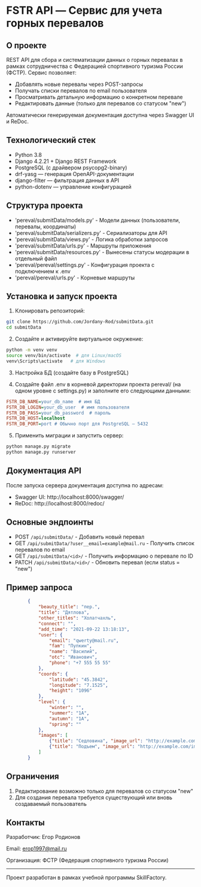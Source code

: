 # FSTR API — Сервис для учета горных перевалов

## О проекте

REST API для сбора и систематизации данных о горных перевалах в рамках сотрудничества
с Федерацией спортивного туризма России (ФСТР). Сервис позволяет:

- Добавлять новые перевалы через POST-запросы
- Получать списки перевалов по email пользователя
- Просматривать детальную информацию о конкретном перевале
- Редактировать данные (только для перевалов со статусом "new")

Автоматически генерируемая документация доступна через Swagger UI и ReDoc.

## Технологический стек

- Python 3.8
- Django 4.2.21 + Django REST Framework
- PostgreSQL (с драйвером psycopg2-binary)
- drf-yasg — генерация OpenAPI-документации
- django-filter — фильтрация данных в API
- python-dotenv — управление конфигурацией

## Структура проекта

- 'pereval/submitData/models.py' - Модели данных (пользователи, перевалы, координаты)
- 'pereval/submitData/serializers.py' - Сериализаторы для API
- 'pereval/submitData/views.py' - Логика обработки запросов
- 'pereval/submitData/urls.py' - Маршруты приложения
- 'pereval/submitData/resources.py' - Вынесены статусы модерации в отдельный файл
- 'pereval/pereval/settings.py' - Конфигурация проекта c подключением к .env
- 'pereval/pereval/urls.py' - Корневые маршруты

## Установка и запуск проекта

1. Клонировать репозиторий:
```bash
git clone https://github.com/Jordany-Rod/submitData.git
cd submitData
```
2. Создайте и активируйте виртуальное окружение:
```bash
python -m venv venv
source venv/bin/activate  # для Linux/macOS
venv\Scripts\activate   # для Windows
```
3. Настройка БД (создайте базу в PostgreSQL)


4. Создайте файл .env в корневой директории проекта pereval/ (на одном уровне с settings.py) и заполните его следующими данными:
```ini
FSTR_DB_NAME=your_db_name  # имя БД
FSTR_DB_LOGIN=your_db_user  # имя пользователя
FSTR_DB_PASS=your_db_password  # пароль
FSTR_DB_HOST=localhost
FSTR_DB_PORT=port # Обычно порт для PostgreSQL — 5432
```
5. Применить миграции и запустить сервер:
```bash
python manage.py migrate
python manage.py runserver
```
## Документация API

После запуска сервера документация доступна по адресам:

- Swagger UI: http://localhost:8000/swagger/
- ReDoc: http://localhost:8000/redoc/

## Основные эндпоинты

- POST   `/api/submitData/` - Добавить новый перевал
- GET    `/api/submitData/?user__email=example@mail.ru` - Получить список перевалов по email 
- GET    `/api/submitData/<id>/` - Получить информацию о перевале по ID 
- PATCH  `/api/submitData/<id>/` - Обновить перевал (если status = "new") 

## Пример запроса

```json
        {
            "beauty_title": "пер.",
            "title": "Дятлова",
            "other_titles": "Холатчахль",
            "connect": "",
            "add_time": "2021-09-22 13:18:13",
            "user": {
                "email": "qwerty@mail.ru",
                "fam": "Пупкин",
                "name": "Василий",
                "otc": "Иванович",
                "phone": "+7 555 55 55"
            },
            "coords": {
                "latitude": "45.3842",
                "longitude": "7.1525",
                "height": "1096"
            },
            "level": {
                "winter": "",
                "summer": "1А",
                "autumn": "1А",
                "spring": ""
            },
            "images": [
                {"title": "Седловина", "image_url": "http://example.com/image1.jpg"},
                {"title": "Подъем", "image_url": "http://example.com/image2.jpg"}
            ]
        }
```
## Ограничения

1. Редактирование возможно только для перевалов со статусом "new"
2. Для создания перевала требуется существующий или вновь создаваемый пользователь

## Контакты

Разработчик: Егор Родионов

Email: erop1997@mail.ru

Организация: ФСТР (Федерация спортивного туризма России)

---
Проект разработан в рамках учебной программы SkillFactory.